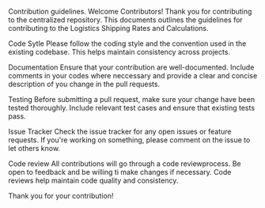 Contribution guidelines.
Welcome Contributors!
Thank you for contributing to the centralized repository. This documents outlines the guidelines for contributing to the Logistics Shipping Rates and Calculations.

Code Sytle
Please follow the coding style and the convention used in the existing codebase. This helps maintain consistency across projects.

Documentation
Ensure that your contribution are well-documented. Include comments in your codes where neccessary and provide a clear and concise description of you change in the pull requests.

Testing 
Before submitting a pull request, make sure your change have been tested thoroughly. Include relevant test cases and ensure that existing tests pass.

Issue Tracker
Check the issue tracker for any open issues or feature requests. If you're working on something, please comment on the issue to let others know.

Code review
All contributions will go through a code reviewprocess. Be open to feedback and be willing ti make changes if necessary. Code reviews help maintain code  quality and consistency.

Thank you for your contribution!

